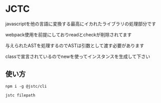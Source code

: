 # JCTC
javascriptを他の言語に変換する最高にイカれたライブラリの処理部分です

webpack使用を前提にしておりreadとcheckが削除されてます

与えられたASTを処理するのでASTは引数として渡す必要があります

classで宣言されているのでnewを使ってインスタンスを生成して下さい

## 使い方

```npm i -g @jstc/cli```

```jstc filepath```

